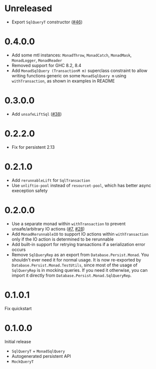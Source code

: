 # Unreleased

* Export `SqlQueryT` constructor ([#46](https://github.com/brandonchinn178/persistent-mtl/pull/46))

# 0.4.0.0

* Add some mtl instances: `MonadThrow`, `MonadCatch`, `MonadMask`, `MonadLogger`, `MonadReader`
* Removed support for GHC 8.2, 8.4
* Add `MonadSqlQuery (TransactionM m)` superclass constraint to allow writing functions generic on some `MonadSqlQuery m` using `withTransaction`, as shown in examples in README

# 0.3.0.0

* Add `unsafeLiftSql` ([#38](https://github.com/brandonchinn178/persistent-mtl/pull/38))

# 0.2.2.0

* Fix for persistent 2.13

# 0.2.1.0

* Add `rerunnableLift` for `SqlTransaction`
* Use `unliftio-pool` instead of `resourcet-pool`, which has better async exeception safety

# 0.2.0.0

* Use a separate monad within `withTransaction` to prevent unsafe/arbitrary IO actions ([#7](https://github.com/brandonchinn178/persistent-mtl/issues/7), [#28](https://github.com/brandonchinn178/persistent-mtl/issues/28))
* Add `MonadRerunnableIO` to support IO actions within `withTransaction` only if the IO action is determined to be rerunnable
* Add built-in support for retrying transactions if a serialization error occurs
* Remove `SqlQueryRep` as an export from `Database.Persist.Monad`. You shouldn't ever need it for normal usage. It is now re-exported by `Database.Persist.Monad.TestUtils`, since most of the usage of `SqlQueryRep` is in mocking queries. If you need it otherwise, you can import it directly from `Database.Persist.Monad.SqlQueryRep`.

# 0.1.0.1

Fix quickstart

# 0.1.0.0

Initial release
* `SqlQueryT` + `MonadSqlQuery`
* Autogenerated persistent API
* `MockQueryT`
